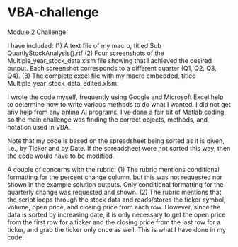 # VBA-challenge
Module 2 Challenge

I have included:
(1) A text file of my macro, titled Sub QuartlyStockAnalysis().rtf
(2) Four screenshots of the Multiple_year_stock_data.xlsm file showing that I achieved the desired output. Each screenshot corresponds to a different quarter (Q1, Q2, Q3, Q4).
(3) The complete excel file with my macro embedded, titled Multiple_year_stock_data_edited.xlsm.

I wrote the code myself, frequently using Google and Microsoft Excel help to determine how to write various methods to do what I wanted. I did not get any help from any online AI programs. I've done a fair bit of Matlab coding, so the main challenge was finding the correct objects, methods, and notation used in VBA.

Note that my code is based on the spreadsheet being sorted as it is given, i.e., by Ticker and by Date. If the spreadsheet were not sorted this way, then the code would have to be modified.

A couple of concerns with the rubric:
(1) The rubric mentions conditional formatting for the percent change column, but this was not requested nor shown in the example solution outputs. Only conditional formatting for the quarterly change was requested and shown.
(2) The rubric mentions that the script loops through the stock data and reads/stores the ticker symbol, volume, open price, and closing price from each row. However, since the data is sorted by increasing date, it is only necessary to get the open price from the first row for a ticker and the closing price from the last row for a ticker, and grab the ticker only once as well. This is what I have done in my code.
